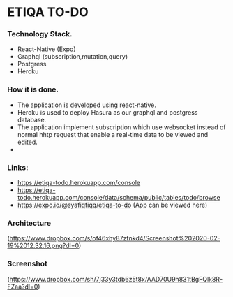 # ETIQA TO-DO

### Technology Stack.

- React-Native (Expo)
- Graphql (subscription,mutation,query)
- Postgress
- Heroku

### How it is done.

- The application is developed using react-native.
- Heroku is used to deploy Hasura as our graphql and postgress database.
- The application implement subscription which use websocket instead of normal hhtp request that enable a real-time data to be viewed and edited.
-

### Links:

- https://etiqa-todo.herokuapp.com/console
- https://etiqa-todo.herokuapp.com/console/data/schema/public/tables/todo/browse
- https://expo.io/@syafiqfiqq/etiqa-to-do (App can be viewed here)

### Architecture
(https://www.dropbox.com/s/of46xhy87zfnkd4/Screenshot%202020-02-19%2012.32.16.png?dl=0)

### Screenshot
(https://www.dropbox.com/sh/7j33y3tdb6z5t8x/AAD70U9h831tBgFQlk8R-FZaa?dl=0)
